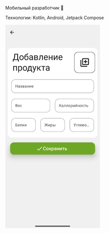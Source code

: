 Мобильный разработчик 📱

Технологии: Kotlin, Android, Jetpack Compose

<img src="images/добавление продукта.jpg" alt="Главный экран" width="300"/>
